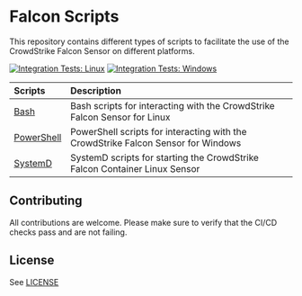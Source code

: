 # Falcon Scripts

This repository contains different types of scripts to facilitate the use of the CrowdStrike Falcon Sensor on different platforms.

[![Integration Tests: Linux](https://github.com/CrowdStrike/falcon-scripts/actions/workflows/ci-linux.yml/badge.svg)](https://github.com/CrowdStrike/falcon-scripts/actions/workflows/ci-linux.yml)
[![Integration Tests: Windows](https://github.com/CrowdStrike/falcon-scripts/actions/workflows/ci-windows.yml/badge.svg)](https://github.com/CrowdStrike/falcon-scripts/actions/workflows/ci-windows.yml)

| Scripts | Description |
|:-|:-|
| [Bash](bash) | Bash scripts for interacting with the CrowdStrike Falcon Sensor for Linux |
| [PowerShell](powershell) | PowerShell scripts for interacting with the CrowdStrike Falcon Sensor for Windows |
| [SystemD](systemd) | SystemD scripts for starting the CrowdStrike Falcon Container Linux Sensor |

## Contributing

All contributions are welcome. Please make sure to verify that the CI/CD checks pass and are not failing.

## License

See [LICENSE](LICENSE)
